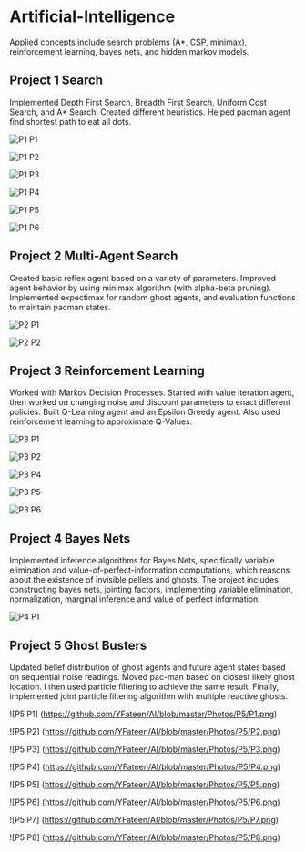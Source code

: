 # Artificial-Intelligence 

Applied concepts include search problems (A*, CSP, minimax), reinforcement learning, bayes nets, and hidden markov models.


## Project 1 Search

Implemented Depth First Search, Breadth First Search, Uniform Cost Search, and A* Search. Created different heuristics. Helped pacman agent find shortest path to eat all dots.

![P1 P1](https://github.com/YFateen/AI/blob/master/Photos/P1/P1.png)

![P1 P2](https://github.com/YFateen/AI/blob/master/Photos/P1/P2.png)

![P1 P3](https://github.com/YFateen/AI/blob/master/Photos/P1/P3.png)

![P1 P4](https://github.com/YFateen/AI/blob/master/Photos/P1/P4.png)

![P1 P5](https://github.com/YFateen/AI/blob/master/Photos/P1/P5.png)

![P1 P6](https://github.com/YFateen/AI/blob/master/Photos/P1/P6.png)



## Project 2 Multi-Agent Search

Created basic reflex agent based on a variety of parameters. Improved agent behavior by using minimax algorithm (with alpha-beta pruning). Implemented expectimax for random ghost agents, and evaluation functions to maintain pacman states.

![P2 P1](https://github.com/YFateen/AI/blob/master/Photos/P2/P1%20(1).png)

![P2 P2](https://github.com/YFateen/AI/blob/master/Photos/P2/P2.png)



## Project 3 Reinforcement Learning

Worked with Markov Decision Processes. Started with value iteration agent, then worked on changing noise and discount parameters to enact different policies. Built Q-Learning agent and an Epsilon Greedy agent. Also used reinforcement learning to approximate Q-Values.

![P3 P1](https://github.com/YFateen/AI/blob/master/Photos/P3/P1.png)

![P3 P2](https://github.com/YFateen/AI/blob/master/Photos/P3/P2.png)

![P3 P4](https://github.com/YFateen/AI/blob/master/Photos/P3/P4.png)

![P3 P5](https://github.com/YFateen/AI/blob/master/Photos/P3/P5.png)

![P3 P6](https://github.com/YFateen/AI/blob/master/Photos/P3/P6.png)



## Project 4 Bayes Nets

Implemented inference algorithms for Bayes Nets, specifically variable elimination and value-of-perfect-information computations, which reasons about the existence of invisible pellets and ghosts. The project includes constructing bayes nets, jointing factors, implementing variable elimination, normalization, marginal inference and value of perfect information.

![P4 P1](https://github.com/YFateen/AI/blob/master/Photos/P4/P4%20P1.png)



## Project 5 Ghost Busters

Updated belief distribution of ghost agents and future agent states based on sequential noise readings. Moved pac-man based on closest likely ghost location. I then used particle filtering to achieve the same result. Finally, implemented joint particle filtering algorithm with multiple reactive ghosts.

![P5 P1] (https://github.com/YFateen/AI/blob/master/Photos/P5/P1.png)

![P5 P2] (https://github.com/YFateen/AI/blob/master/Photos/P5/P2.png)

![P5 P3] (https://github.com/YFateen/AI/blob/master/Photos/P5/P3.png)

![P5 P4] (https://github.com/YFateen/AI/blob/master/Photos/P5/P4.png)

![P5 P5] (https://github.com/YFateen/AI/blob/master/Photos/P5/P5.png)

![P5 P6] (https://github.com/YFateen/AI/blob/master/Photos/P5/P6.png)

![P5 P7] (https://github.com/YFateen/AI/blob/master/Photos/P5/P7.png)

![P5 P8] (https://github.com/YFateen/AI/blob/master/Photos/P5/P8.png)


